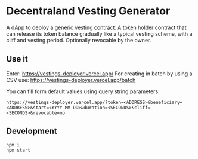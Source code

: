 # Decentraland Vesting Generator

A dApp to deploy a [generic vesting contract](./contracts/VestingImpl.sol): A token holder contract that can release its token balance gradually like a typical vesting scheme, with a cliff and vesting period. Optionally revocable by the owner.

## Use it

Enter: https://vestings-deployer.vercel.app/
For creating in batch by using a CSV use: https://vestings-deployer.vercel.app/batch

You can fill form default values using query string parameters:

```
https://vestings-deployer.vercel.app/?token=<ADDRESS>&beneficiary=<ADDRESS>&start=<YYYY-MM-DD>&duration=<SECONDS>&cliff=<SECONDS>&revocable=no
```

## Development

```bash
npm i
npm start
```
